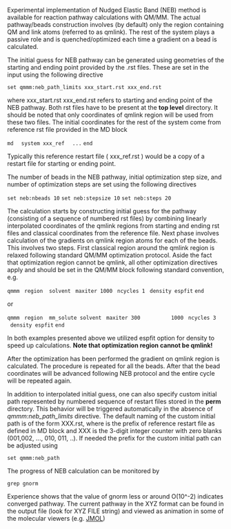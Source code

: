 Experimental implementation of Nudged Elastic Band (NEB) method is
available for reaction pathway calculations with QM/MM. The actual
pathway/beads construction involves (by default) only the region
containing QM and link atoms (referred to as qmlink). The rest of the
system plays a passive role and is quenched/optimized each time a
gradient on a bead is calculated.

The initial guess for NEB pathway can be generated using geometries of
the starting and ending point provided by the .rst files. These are set
in the input using the following directive

`set qmmm:neb_path_limits xxx_start.rst xxx_end.rst`

where xxx_start.rst xxx_end.rst refers to starting and ending point of
the NEB pathway. Both rst files have to be present at the **top level**
directory. It should be noted that only coordinates of qmlink region
will be used from these two files. The initial coordinates for the rest
of the system come from reference rst file provided in the MD block

`md`
`  system xxx_ref`
`  ...`
`end`

Typically this reference restart file ( xxx_ref.rst ) would be a copy
of a restart file for starting or ending point.

The number of beads in the NEB pathway, initial optimization step size,
and number of optimization steps are set using the following directives

`set neb:nbeads 10`
`set neb:stepsize 10`
`set neb:steps 20`

The calculation starts by constructing initial guess for the pathway
(consisting of a sequence of numbered rst files) by combining linearly
interpolated coordinates of the qmlink regions from starting and ending
rst files and classical coordinates from the reference file. Next phase
involves calculation of the gradients on qmlink region atoms for each of
the beads. This involves two steps. First classical region around the
qmlink region is relaxed following standard QM/MM optimization protocol.
Aside the fact that optimization region cannot be qmlink, all other
optimization directives apply and should be set in the QM/MM block
following standard convention, e.g.

`qmmm`
` region  solvent`
` maxiter 1000`
` ncycles 1`
` density espfit`
`end`

or

`qmmm`
` region  mm_solute solvent`
` maxiter 300          1000`
` ncycles 3`
` density espfit`
`end`

In both examples presented above we utilized espfit option for density
to speed up calculations. **Note that optimization region cannot be
qmlink\!**

After the optimization has been performed the gradient on qmlink region
is calculated. The procedure is repeated for all the beads. After that
the bead coordinates will be advanced following NEB protocol and the
entire cycle will be repeated again.

In addition to interpolated initial guess, one can also specify custom
initial path represented by numbered sequence of restart files stored in
the **perm** directory. This behavior will be triggered automatically in
the absence of *qmmm:neb_path_limits* directive. The default naming of
the custom initial path is of the form <system>XXX.rst, where <system>
is the prefix of reference restart file as defined in MD block and XXX
is the 3-digit integer counter with zero blanks (001,002, ..., 010, 011,
..). If needed the prefix for the custom initial path can be adjusted
using

`set qmmm:neb_path `<string prefix>

The progress of NEB calculation can be monitored by

`grep gnorm `

<output file>

Experience shows that the value of gnorm less or around O(10^-2)
indicates converged pathway. The current pathway in the XYZ format can
be found in the output file (look for XYZ FILE string) and viewed as
animation in some of the molecular viewers (e.g.
[JMOL](http://jmol.sourceforge.net/))

